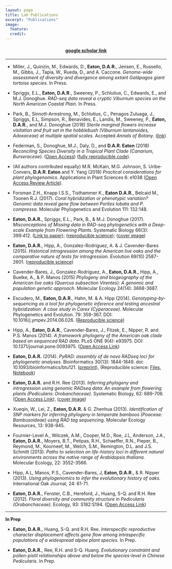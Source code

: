 ```yaml
---
layout: page
title: Lab Publications
excerpt: "Publications"
image:
  feature:
  credit:
---
```


<center>
<h4><a href="http://scholar.google.com/citations?user=mkn_GKsAAAAJ&hl=en">google scholar link</a></h4>
</center>

----------------

<!-- * Spriggs, E.L., **Eaton, D.A.R.**, Sweeney, P., Schlutius, C., Edwards, E., and M.J.
Donoghue. *RAD-seq data reveal a cryptic Viburnum species on the North
American Coastal Plain*. In Review. -->

* Miller, J., Quinzin, M., Edwards, D., **Eaton, D.A.R.**, Jensen, E., Russello, M.,
Gibbs, J., Tapia, W., Rueda, D., and A. Caccone. *Genome-wide assessment of
diversity and divergence among extant Galápagos giant tortoise species.* 
In Press.

* Spriggs, E.L., **Eaton, D.A.R.**, Sweeney, P., Schlutius, C., Edwards, E., and M.J.
Donoghue. *RAD-seq data reveal a cryptic Viburnum species on the North
American Coastal Plain*. In Press.

* Park, B., Sinnott-Armstrong, M., Schlutius, C., Penagos Zuluaga, J., Spriggs, E.L,
Simpson, R., Benavides, E., Landis, M., Sweeney, P., **Eaton, D.A.R.**, and
M.J. Donoghue (2018) *Sterile marginal flowers increase visitation and fruit set in the
hobblebush (Viburnum lantanoides, Adoxaceae) at multiple spatial scales.*
Accepted *Annals of Botany*. ([link](https://academic.oup.com/aob/advance-article/doi/10.1093/aob/mcy117/5047165))

* Federman, S., Donoghue, M.J., Daly, D., and **D.A.R. Eaton** (2018) *Reconciling Species
Diversity in a Tropical Plant Clade (Canarium, Burseraceae).* ([Open Access](http://journals.plos.org/plosone/article?id=10.1371/journal.pone.0198882))
([fully reproducible code](https://github.com/dereneaton/Canarium-GBS)).

* (All authors contributed equally) M.R. McKain, M.G. Johnson, S. Uribe‐Convers, 
**D.A.R. Eaton** and Y. Yang (2018) *Practical considerations for plant phylogenomics*. 
Applications in Plant Sciences 6: e1038 ([Open Access Review Article](https://onlinelibrary.wiley.com/doi/10.1002/aps3.1038#.WsJXeYVzylI.twitter)).

* Forsman Z.H., Knapp I.S.S., Tisthammer K., **Eaton D.A.R.**, Belcaid M.,
Toonen R.J. (2017). *Coral hybridization or phenotypic variation? Genomic
data reveal gene flow between Porites lobata and P. compressa*.
Molecular Phylogenetics and Evolution 111: 132:148.

* **Eaton, D.A.R.**, Spriggs, E.L., Park, B., & M.J. Donoghue (2017). *Misconceptions
of Missing data in RAD-seq phylogenetics with a Deep-scale Example from Flowering
Plants*. Systematic Biology 66(3): 399:412.
([Link to paper](https://academic.oup.com/sysbio/article/66/3/399/2682283)); 
([reproducible science](https://github.com/dereneaton/RADmissing)); 
([cover image](https://academic.oup.com/sysbio/article-pdf/66/3/i1/13134101/syx011.pdf))

* **Eaton, D.A.R.**, Hipp, A., Gonzalez-Rodriguez, A. & J. Cavender-Bares (2015).
*Historical introgression among the American live oaks and the comparative
nature of tests for introgression.* Evolution 69(10) 2587-2601.
([reproducible science](https://github.com/dereneaton/virentes))

* Cavender-Bares, J., Gonzalez-Rodriguez, A., **Eaton, D.A.R.**, Hipp, A.,
Buelke, A., & P. Manos (2015) *Phylogeny and biogeography of the American live
oaks (Quercus subsection Virentes): A genomic and population genetic approach*.
Molecular Ecology 24(14): 3668-3687.

* Escudero, M., **Eaton, D.A.R.**, Hahn, M. & A. Hipp (2014).
*Genotyping-by-sequencing as a tool for phylogenetic inference and testing
ancestral hybridization: A case study in Carex (Cyperaceae)*.
Molecular Phylogenetics and Evolution. 79: 359-367. DOI: 10.1016/j.ympev.2014.06.026.
([Reproducible science](http://nbviewer.ipython.org/gist/dereneaton/32382a28db11b83f6da5))

* Hipp, A., **Eaton, D.A.R.**, Cavender-Bares, J., Fitzek, E., Nipper, R. and P.S. Manos (2014).
*A framework phylogeny of the American oak clade based on sequenced RAD data*.
PLoS ONE 9(4): e93975. DOI: 10.1371/journal.pone.0093975.
([Open Access Link](http://www.plosone.org/article/info%3Adoi%2F10.1371%2Fjournal.pone.0093975))

* **Eaton, D.A.R.** (2014).
*PyRAD: assembly of de novo RADseq loci for phylogenetic analyses*.
Bioinformatics 30(13): 1844-1849. doi: 10.1093/bioinformatics/btu121.
([preprint](http://biorxiv.org/content/early/2013/12/03/001081)),
(Reproducible science:
[Files](http://bioinformatics.oxfordjournals.org/content/suppl/2014/03/05/btu121.DC1),
[Notebook](http://nbviewer.ipython.org/gist/dereneaton/9567786f0150354dd0c3))

* __Eaton, D.A.R.__ and R.H. Ree (2013).
*Inferring phylogeny and introgression using genomic RADseq data: An example
from flowering plants (Pedicularis: Orobanchaceae).* Systematic Biology, 62: 689-706.
([Open Access Link](http://sysbio.oxfordjournals.org/content/62/5/689)),
([cover image](http://sysbio.oxfordjournals.org/content/62/5.cover-expansion))  

* Xueqin, W., Lei, Z., **Eaton, D.A.R.** & G. Zhenhua (2013).
*Identification of SNP markers for inferring phylogeny in temperate bamboos
(Poaceae: Bambusoideae) using RAD tag sequencing.*
Molecular Ecology Resources, 13: 938-945.

* Fournier-Level A., Wilczek, A.M., Cooper, M.D., Roe, J.L, Anderson, J.A.,
**Eaton, D.A.R.**, Moyers, B.T., Petipas, R.H., Schaeffer, R.N., Pieper, B.,
Reymond, M., Koorneef, M., Welch, S.M., Remington, D.L. and J.S. Schmitt (2013).
*Paths to selection on life-history loci in different natural environments
across the native range of Arabidopsis thaliana.* Molecular Ecology, 22: 3552-3566.  

* Hipp, A.L, Manos, P.S., Cavender-Bares, J, **Eaton, D.A.R.**, & R. Nipper (2013).
*Using phylogenomics to infer the evolutionary history of oaks.*
International Oak Journal, 24: 61-71.   

* **Eaton, D.A.R.**, Fenster, C.B., Hereford, J., Huang, S-Q. and R.H. Ree (2012).
*Floral diversity and community structure in Pedicularis (Orobanchaceae)*.
Ecology, 93: S182:S194.
([Open Access Link](http://onlinelibrary.wiley.com/wol1/doi/10.1890/11-0501.1/full))


---------------  
**In Prep**


* **Eaton, D.A.R.**, Huang, S-Q. and R.H. Ree. *Interspecific reproductive
character displacement affects gene flow among intraspecific populations of a
widespread alpine plant species.* In Prep.


* **Eaton, D.A.R.**, Ree, R.H. and S-Q. Huang. *Evolutionary constraint and
pollen-pistil relationships above and below the species-level in Chinese
Pedicularis*. In Prep.
